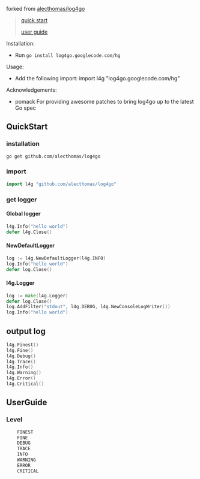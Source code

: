 
forked from [alecthomas/log4go](https://github.com/alecthomas/log4go)

>  [quick start](#QuickStart)
> 
>  [user guide](#UserGuide)



Installation:
- Run `go install log4go.googlecode.com/hg`

Usage:
- Add the following import:
import l4g "log4go.googlecode.com/hg"

Acknowledgements:
- pomack
  For providing awesome patches to bring log4go up to the latest Go spec


## QuickStart

### installation

```bash
go get github.com/alecthomas/log4go
```

### import

```go
import l4g "github.com/alecthomas/log4go"
```

### get logger

#### Global logger

```go
l4g.Info("hello world")
defer l4g.Close()
```

#### NewDefaultLogger

```go
log := l4g.NewDefaultLogger(l4g.INFO)
log.Info("hello world")
defer log.Close()
```

#### l4g.Logger

```go
log := make(l4g.Logger)
defer log.Close()
log.AddFilter("stdout", l4g.DEBUG, l4g.NewConsoleLogWriter())
log.Info("hello world")
```

## output log

```go
l4g.Finest()
l4g.Fine()
l4g.Debug()
l4g.Trace()
l4g.Info()
l4g.Warning()
l4g.Error()
l4g.Critical()

```

## UserGuide

### Level

```go
	FINEST
	FINE
	DEBUG
	TRACE
	INFO
	WARNING
	ERROR
	CRITICAL
```

### 